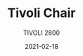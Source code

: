 ---
designer: "Cmp Design"
description: "Tivoli%20recalls%20the%20traditional%20wooden%20chairs%2C%20maintaining%20comfort%20and%20inspiring%20conviviality.%20Solid%20ash%20wood%20chairs%20with%20three-dimensional%20plywood%20back."
image_primary: "img/Tivoli_2800_01_zoom.jpg"
image_secondary: "img/Tivoli_2800_02_zoom.jpg"
manufacturer: "Pedrali"
href: "https://www.pedrali.it/en/products/catalog/Chair-TIVOLI-2800/"
subtitle: "TIVOLI 2800"
tags: 
  - "Pedrali"
  - "Chairs"
title: "Tivoli Chair"
category: "Chairs"
slug: "/manufacturers/pedrali/chairs/cmp-design-tivoli-chair"
date: "2021-02-18"
---